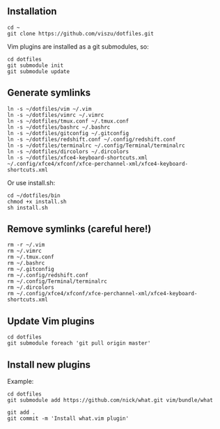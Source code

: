 ## Installation

    cd ~
    git clone https://github.com/viszu/dotfiles.git

Vim plugins are installed as a git submodules, so:

    cd dotfiles
    git submodule init
    git submodule update

## Generate symlinks

    ln -s ~/dotfiles/vim ~/.vim
    ln -s ~/dotfiles/vimrc ~/.vimrc
    ln -s ~/dotfiles/tmux.conf ~/.tmux.conf
    ln -s ~/dotfiles/bashrc ~/.bashrc
    ln -s ~/dotfiles/gitconfig ~/.gitconfig
    ln -s ~/dotfiles/redshift.conf ~/.config/redshift.conf
    ln -s ~/dotfiles/terminalrc ~/.config/Terminal/terminalrc
    ln -s ~/dotfiles/dircolors ~/.dircolors
    ln -s ~/dotfiles/xfce4-keyboard-shortcuts.xml ~/.config/xfce4/xfconf/xfce-perchannel-xml/xfce4-keyboard-shortcuts.xml

Or use install.sh:

    cd ~/dotfiles/bin
    chmod +x install.sh
    sh install.sh

## Remove symlinks (careful here!)

    rm -r ~/.vim
    rm ~/.vimrc
    rm ~/.tmux.conf
    rm ~/.bashrc
    rm ~/.gitconfig
    rm ~/.config/redshift.conf
    rm ~/.config/Terminal/terminalrc
    rm ~/.dircolors
    rm ~/.config/xfce4/xfconf/xfce-perchannel-xml/xfce4-keyboard-shortcuts.xml

## Update Vim plugins

    cd dotfiles
    git submodule foreach 'git pull origin master'

## Install new plugins

Example:

    cd dotfiles
    git submodule add https://github.com/nick/what.git vim/bundle/what

    git add .
    git commit -m 'Install what.vim plugin'
